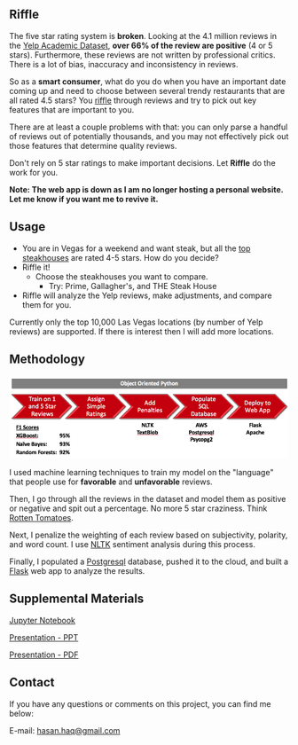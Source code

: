 ## Riffle
The five star rating system is **broken**. Looking at the 4.1 million reviews in the
[Yelp Academic Dataset](https://www.yelp.com/dataset_challenge),
**over 66% of the review are positive** (4 or 5 stars). Furthermore,
these reviews are not written by professional critics. There is a lot of bias,
inaccuracy and inconsistency in reviews.

So as a **smart consumer**, what do you do when you have an important date coming
up and need to choose between several trendy restaurants that are all rated 4.5 stars?
You [riffle](https://www.google.com/search?hl=en&q=riffle+definition) through reviews and try to pick out key features that are important
to you.

There are at least a couple problems with that: you can only parse
a handful of reviews out of potentially thousands, and you may not effectively
pick out those features that determine quality reviews.

Don't rely on 5 star ratings to make important decisions. Let **Riffle** do
the work for you.

**Note: The web app is down as I am no longer hosting a personal website. Let me know if you want me to revive it.**

## Usage
* You are in Vegas for a weekend and want steak, but all the [top steakhouses](https://www.yelp.com/search?find_desc=Best+Steakhouse&find_loc=Las+Vegas%2C+NV) are rated 4-5 stars. How do you decide?
* Riffle it!
  * Choose the steakhouses you want to compare.
    * Try: Prime, Gallagher's, and THE Steak House
* Riffle will analyze the Yelp reviews, make adjustments, and compare them for you.

Currently only the top 10,000 Las Vegas locations (by number of Yelp reviews) are supported. If there is interest then I will add more locations.

## Methodology
!['Riffle Methodology'](ppt/riffle_method.png)

I used machine learning techniques to train my model on the "language"
that people use for **favorable** and **unfavorable** reviews.

Then, I go through all the reviews in the dataset and model them as positive
or negative and spit out a percentage. No more 5 star craziness. Think
[Rotten Tomatoes](http://www.rottentomatoes.com).

Next, I penalize the weighting of each review based on subjectivity,
polarity, and word count. I use [NLTK](http://www.nltk.org/) sentiment analysis during this
process.

Finally, I populated a [Postgresql](https://www.postgresql.org/) database, pushed it to the
cloud, and built a [Flask](http://flask.pocoo.org/) web app to analyze the results.

## Supplemental Materials
[Jupyter Notebook](riffle.ipynb)

[Presentation - PPT](https://github.com/hh2010/riffle/blob/master/ppt/riffle.pptx?raw=true)

[Presentation - PDF](ppt/riffle.pdf)

## Contact
If you have any questions or comments on this project, you can find me below:

E-mail: [hasan.haq@gmail.com](mailto:hasan.haq@gmail.com)
